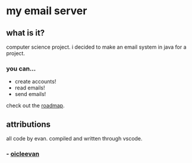 # my email server

## what is it?

computer science project. i decided to make an email system in java for a project.

### you can...

- create accounts!
- read emails!
- send emails!

check out the [roadmap](ROADMAP.md).



## attributions

all code by evan. compiled and written through vscode.

### - [oicleevan](https://github.com/oicleevan)